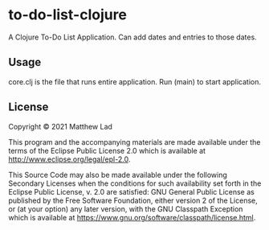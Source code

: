 # to-do-list-clojure

A Clojure To-Do List Application. Can add dates and entries to those dates.

## Usage

core.clj is the file that runs entire application. Run (main) to start application.

## License

Copyright © 2021 Matthew Lad

This program and the accompanying materials are made available under the
terms of the Eclipse Public License 2.0 which is available at
http://www.eclipse.org/legal/epl-2.0.

This Source Code may also be made available under the following Secondary
Licenses when the conditions for such availability set forth in the Eclipse
Public License, v. 2.0 are satisfied: GNU General Public License as published by
the Free Software Foundation, either version 2 of the License, or (at your
option) any later version, with the GNU Classpath Exception which is available
at https://www.gnu.org/software/classpath/license.html.
